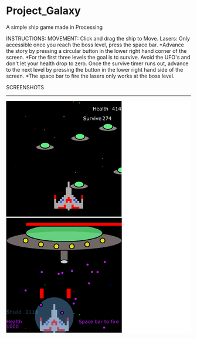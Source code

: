 Project_Galaxy
==============

A simple ship game made in Processing

INSTRUCTIONS:
    MOVEMENT: Click and drag the ship to Move.           Lasers: Only accessible once you reach the boss level, press the space bar.
*Advance the story by pressing a circular button in the lower right hand corner of the screen.
*For the first three levels the goal is to survive. Avoid the UFO's and don't let your health
drop to zero. Once the survive timer runs out, advance to the next level by pressing the button in the
lower right hand side of the screen.
*The space bar to fire the lasers only works at the boss level.


SCREENSHOTS
______________________________________

![Screenshot1](PROJECT_GALAXY/gal1.png)
![Screenshot2](PROJECT_GALAXY/gal2.png)
